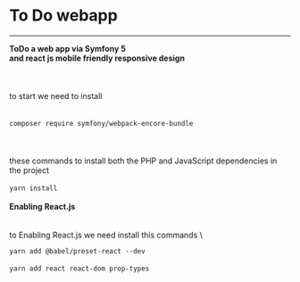 # **To Do webapp**
-----------
**ToDo a web app via Symfony 5\
and react js mobile friendly responsive design**
\
\
\
\
to start we need to install
\
\
\
`composer require symfony/webpack-encore-bundle`
\
\
\
\
these commands to install both the PHP and JavaScript dependencies in the project
\
\
`yarn install`
\
\
**Enabling React.js**
\
\
\
to Enabling React.js we need install this commands
\

` yarn add @babel/preset-react --dev 
`
\
\
` yarn add react react-dom prop-types
`